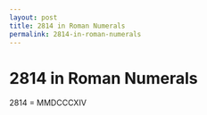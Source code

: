 ```yaml
---
layout: post
title: 2814 in Roman Numerals
permalink: 2814-in-roman-numerals
---
```


# 2814 in Roman Numerals

2814 = MMDCCCXIV

